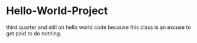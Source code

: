# Hello-World-Project
third quarter and still on hello world code because this class is an excuse to get paid to do nothing.
